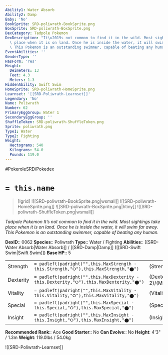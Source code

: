 ```yaml
---
Ability1: Water Absorb
Ability2: Damp
Baby: 'No'
BookSprite: SRD-poliwrath-BookSprite.png
BoxSprite: SRD-poliwrath-BoxSprite.png
DexCategory: Tadpole Pokemon
DexDescription: "It\u2019s not common to find it in the wild. Most sightings take\
  \ place when it is on land. Once he is inside the water, it will swim far away.\
  \ This Pokemon is an outstanding swimmer, capable of beating any human."
EventAbilities: ''
GenderType: ''
HasForm: 'Yes'
Height:
  Deimeters: 13
  Feet: 4.3
  Meters: 1.3
HiddenAbility: Swift Swim
HomeSprite: SRD-poliwrath-HomeSprite.png
Learnset: '[[SRD-Poliwrath-Learnset]]'
Legendary: 'No'
Name: Poliwrath
Number: 62
PrimaryEggGroup: Water 1
SecondaryEggGroup: ''
ShuffleToken: SRD-poliwrath-ShuffleToken.png
Sprite: poliwrath.png
Type1: Water
Type2: Fighting
Weight:
  Hectograms: 540
  Kilograms: 54.0
  Pounds: 119.0
---
```


#PokeroleSRD/Pokedex

# `= this.name`

> [!grid]
> ![[SRD-poliwrath-BookSprite.png|wsmall]]
> ![[SRD-poliwrath-HomeSprite.png]]
> ![[SRD-poliwrath-BoxSprite.png|htiny]]
> ![[SRD-poliwrath-ShuffleToken.png|wsmall]]


*Tadpole Pokemon*
*It’s not common to find it in the wild. Most sightings take place when it is on land. Once he is inside the water, it will swim far away. This Pokemon is an outstanding swimmer, capable of beating any human.*

**DexID**:: 0062
**Species**:: Poliwrath
**Type**:: Water / Fighting
**Abilities**:: [[SRD-Water Absorb|Water Absorb]] / [[SRD-Damp|Damp]] ([[SRD-Swift Swim|Swift Swim]])
**Base HP**:: 5

|           |                                                                                        |                                          |
| --------- | -------------------------------------------------------------------------------------- | ---------------------------------------- |
| Strength  | `= padleft(padright("",this.MaxStrength - this.Strength,"⭘"),this.MaxStrength,"⬤")`    | (Strength::3)/(MaxStrength::6)   |
| Dexterity | `= padleft(padright("",this.MaxDexterity - this.Dexterity,"⭘"),this.MaxDexterity,"⬤")` | (Dexterity:: 2)/(MaxDexterity::5) |
| Vitality  | `= padleft(padright("",this.MaxVitality - this.Vitality,"⭘"),this.MaxVitality,"⬤")`    | (Vitality::3)/(MaxVitality::6)   |
| Special   | `= padleft(padright("",this.MaxSpecial - this.Special,"⭘"),this.MaxSpecial,"⬤")`       | (Special::2)/(MaxSpecial::5)     |
| Insight   | `= padleft(padright("",this.MaxInsight - this.Insight,"⭘"),this.MaxInsight,"⬤")`       | (Insight::2)/(MaxInsight::5)     |


**Recommended Rank**:: Ace
**Good Starter**:: No
**Can Evolve**:: No
**Height**: 4'3" / 1.3m
**Weight**: 119.0lbs / 54.0kg

![[SRD-Poliwrath-Learnset]]